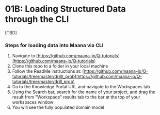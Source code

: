 # 01B: Loading Structured Data through the CLI

\[TBD\]

### Steps for loading data into Maana via CLI

1.  Navigate to [https://github.com/maana-io/Q-tutorials](https://github.com/maana-io/Q-tutorials)
2. Clone this repo to a folder in your local machine
3. Follow the ReadMe instructions at: [https://github.com/maana-io/Q-tutorials/tree/master/drill\_prob](https://github.com/maana-io/Q-tutorials/tree/master/drill_prob)
4. Go to the Knowledge Portal URL and navigate to the Workspaces tab
5. Using the Search bar, search for the name of your project, and drag the result from "Workspace" results tab to the bar at the top of your workspaces window
6. You will see the fully populated domain model

